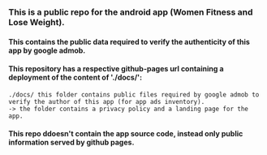 ﻿### This is a public repo for the android app (Women Fitness and Lose Weight).

#### This contains the public data required to verify the authenticity of this app by google admob.

#### This repository has a respective github-pages url containing a deployment of the content of './docs/':
    ./docs/ this folder contains public files required by google admob to verify the author of this app (for app ads inventory).
    -> the folder contains a privacy policy and a landing page for the app.

#### This repo ddoesn't contain the app source code, instead only public information served by github pages.
